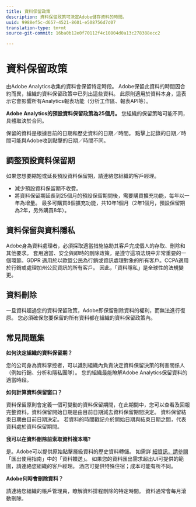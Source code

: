 ```yaml
---
title: 資料保留政策
description: 資料保留政策可決定Adobe儲存資料的時間。
uuid: 9988ef5c-d657-4521-8601-e508756d7d07
translation-type: tm+mt
source-git-commit: 16ba0b12e0f70112f4c10804d0a13c278388ecc2

---
```



# 資料保留政策

由Adobe Analytics收集的資料會保留特定時段。 Adobe保留此資料的時間因合約而異，組織的資料保留政策中已列出這些資料。 此原則適用於資料本身，這表示它會影響所有Analytics報表功能（分析工作區、報表API等）。

**Adobe Analytics的預設資料保留政策為25個月。** 您組織的保留策略可能不同，具體取決於合同。

保留的資料是根據目前的日期和歷史資料的日期／時間。 點擊上記錄的日期／時間可能與Adobe收到點擊的日期／時間不同。

## 調整預設資料保留期

如果您想要縮短或延長預設資料保留期，請連絡您組織的客戶經理。

* 減少預設資料保留期不收費。
* 將資料保留期延長到25個月的預設保留期間後，需要購買擴充功能，每年以一年為增量。 最多可購買8個擴充功能，共10年1個月（2年1個月，預設保留期為2年，另外購買8年）。

## 資料保留與資料隱私

Adobe身為資料處理者，必須採取適當措施協助其客戶完成個人的存取、刪除和其他要求。 套用適當、安全與即時的刪除政策，是遵守這項法規中非常重要的一個環節。GDPR 適用於以歐盟公民為行銷或資訊處理對象的所有客戶。CCPA適用於行銷或處理加州公民資訊的所有客戶。 因此，「資料隱私」是全球性的法規變更。

## 資料刪除

一旦資料超過您的資料保留政策，Adobe即保留刪除資料的權利，而無法進行復原。 您必須確保您要保留的所有資料都在組織的資料保留政策內。

## 常見問題集

**如何決定組織的資料保留期？**

您的公司身為資料掌控者，可以識別組織內負責決定資料保留決策的利害關係人（例如行銷、分析和隱私團隊）。 您的組織最能瞭解Adobe Analytics保留資料的適當時段。

**如何計算資料保留窗口？**

資料保留原則會定義一個可變動的資料保留期間，在此期間中，您可以查看及回報完整資料。資料保留開始日期是由目前日期減去資料保留期間決定。 資料保留結束日期由目前日期決定。 若資料的時間戳記介於開始日期與結束日期之間，代表資料處於資料保留期間。

**我可以在資料刪除前索取資料複本嗎?**

是。Adobe可以提供原始點擊層級資料的歷史資料轉儲。 如需詳 [細資訊，請參閱](/help/export/analytics-data-feed/c-getstarted/data-feed-overview.md) 「匯出使用指南」中的「資料饋送」。 如果您的資料匯出需求超出UI可提供的範圍，請連絡您組織的客戶經理。 酒店可提供特殊住宿；成本可能有所不同。

**Adobe何時會刪除資料？**

請連絡您組織的帳戶管理員，瞭解資料排程刪除的特定時間。 資料通常會每月滾動刪除。
